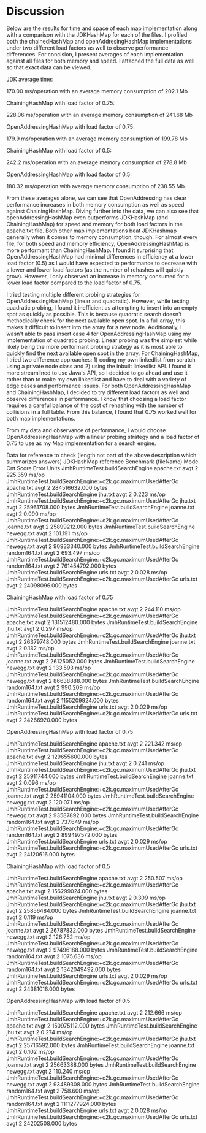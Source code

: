 # Discussion
Below are the results for time and space of each map implementation along with a comparison with 
the JDKHashMap for each of the files. I profiled both the chainedHashMap and openAddresingHashMap implementations
under two different load factors as well to observe performance differences. For concision, I present averages
of each implementation against all files for both memory and speed. I attached the full data as well so that exact data can be viewed.


JDK average time:

170.00 ms/operation with an average memory consumption of 202.1 Mb

ChainingHashMap with load factor of 0.75:

228.06 ms/operation with an average memory consumption of 241.68 Mb

OpenAddressingHashMap with load factor of 0.75:

179.9 ms/operation with an average memory consumption of 199.78 Mb

ChainingHashMap with load factor of 0.5:

242.2 ms/operation with an average memory consumption of 278.8 Mb

OpenAddressingHashMap with load factor of 0.5:

180.32 ms/operation with average memory consumption of 238.55 Mb.

From these averages alone, we can see that OpenAddressing has clear performance increases in both 
memory consumption as well as speed against ChainingHashMap. Diving further into the data, we can also see that openAddressingHashMap
even outperforms JDKHashMap (and ChainingHashMap) for speed and memory for both load factors in the apache.txt file. Both other map implementations beat JDKHashmap generally when it comes to 
memory consumption, though. For almost every file, for both speed and memory efficiency, OpenAddressingHashMap is
more performant than ChainingHashMap. I found it surprising that OpenAddressingHashMap had minimal differences in efficiency  at a lower load factor (0.5)
as I would have expected to performance to decrease with a lower and lower load factors (as the number of rehashes will quickly grow). However, I only observed an increase
in memory consumed for a lower load factor compared to the load factor of 0.75. 

I tried testing multiple different probing strategies for OpenAddressingHashMap (linear and quadratic). However, while testing 
quadratic probing, I found it inefficient as attempting to insert into an empty spot as quickly as possible. This is because quadratic search doesn't methodically check 
for the next available open spot. In a full array, this makes it difficult to insert into the array for a new node. Additionally, I wasn't able to pass insert case 4 for OpenAddressingHashMap
using my implementation of quadratic probing. Linear probing was the simplest while likely being the more performant probing strategy as it is most able to quickly find the next 
available open spot in the array. For ChainingHashMap, I tried two difference approaches: 1) coding my own linkedlist from scratch using a private node class and 2) using the 
inbuilt linkedlist API. I found it more streamlined to use Java's API, so I decided to go ahead and use it rather than to make my own linkedlist and have to deal with a variety of edge 
cases and performance issues. For both OpenAddressingHashMap and ChainingHashMap, I decided to try different load factors as well and observe differences in performance. I know that choosing a load
factor requires a careful balance of the cost of rehashing with the number of collisions in a full table. From this balance, I found that 0.75 worked well for both map 
implementations. 

From my data and observance 
of performance, I would choose OpenAddressingHashMap with a linear probing strategy and a load factor of 0.75 to use as my Map implementation for a search engine.


Data for reference to check (length not part of the above description which summarizes answers)
JDKHashMap reference 
Benchmark                                                                 (fileName)  Mode  Cnt           Score   Error   Units
JmhRuntimeTest.buildSearchEngine                                          apache.txt  avgt    2         225.359           ms/op
JmhRuntimeTest.buildSearchEngine:+c2k.gc.maximumUsedAfterGc               apache.txt  avgt    2   284516632.000           bytes
JmhRuntimeTest.buildSearchEngine                                             jhu.txt  avgt    2           0.223           ms/op
JmhRuntimeTest.buildSearchEngine:+c2k.gc.maximumUsedAfterGc                  jhu.txt  avgt    2    25961708.000           bytes
JmhRuntimeTest.buildSearchEngine                                          joanne.txt  avgt    2           0.090           ms/op
JmhRuntimeTest.buildSearchEngine:+c2k.gc.maximumUsedAfterGc               joanne.txt  avgt    2    25899212.000           bytes
JmhRuntimeTest.buildSearchEngine                                          newegg.txt  avgt    2         101.191           ms/op
JmhRuntimeTest.buildSearchEngine:+c2k.gc.maximumUsedAfterGc               newegg.txt  avgt    2    90933340.000           bytes
JmhRuntimeTest.buildSearchEngine                                       random164.txt  avgt    2         693.497           ms/op
JmhRuntimeTest.buildSearchEngine:+c2k.gc.maximumUsedAfterGc            random164.txt  avgt    2   761454792.000           bytes
JmhRuntimeTest.buildSearchEngine                                            urls.txt  avgt    2           0.028           ms/op
JmhRuntimeTest.buildSearchEngine:+c2k.gc.maximumUsedAfterGc                 urls.txt  avgt    2    24098096.000           bytes

ChainingHashMap with load factor of 0.75 

JmhRuntimeTest.buildSearchEngine                                          apache.txt  avgt    2         244.110           ms/op
JmhRuntimeTest.buildSearchEngine:+c2k.gc.maximumUsedAfterGc               apache.txt  avgt    2   131512480.000           bytes
JmhRuntimeTest.buildSearchEngine                                             jhu.txt  avgt    2           0.297           ms/op
JmhRuntimeTest.buildSearchEngine:+c2k.gc.maximumUsedAfterGc                  jhu.txt  avgt    2    26379748.000           bytes
JmhRuntimeTest.buildSearchEngine                                          joanne.txt  avgt    2           0.132           ms/op
JmhRuntimeTest.buildSearchEngine:+c2k.gc.maximumUsedAfterGc               joanne.txt  avgt    2    26125052.000           bytes
JmhRuntimeTest.buildSearchEngine                                          newegg.txt  avgt    2         133.593           ms/op
JmhRuntimeTest.buildSearchEngine:+c2k.gc.maximumUsedAfterGc               newegg.txt  avgt    2    86638888.000           bytes
JmhRuntimeTest.buildSearchEngine                                       random164.txt  avgt    2         990.209           ms/op
JmhRuntimeTest.buildSearchEngine:+c2k.gc.maximumUsedAfterGc            random164.txt  avgt    2  1155209924.000           bytes
JmhRuntimeTest.buildSearchEngine                                            urls.txt  avgt    2           0.029           ms/op
JmhRuntimeTest.buildSearchEngine:+c2k.gc.maximumUsedAfterGc                 urls.txt  avgt    2    24266920.000           bytes

OpenAddressingHashMap with load factor of 0.75

JmhRuntimeTest.buildSearchEngine                                          apache.txt  avgt    2         221.342           ms/op
JmhRuntimeTest.buildSearchEngine:+c2k.gc.maximumUsedAfterGc               apache.txt  avgt    2   129655600.000           bytes
JmhRuntimeTest.buildSearchEngine                                             jhu.txt  avgt    2           0.241           ms/op
JmhRuntimeTest.buildSearchEngine:+c2k.gc.maximumUsedAfterGc                  jhu.txt  avgt    2    25911744.000           bytes
JmhRuntimeTest.buildSearchEngine                                          joanne.txt  avgt    2           0.096           ms/op
JmhRuntimeTest.buildSearchEngine:+c2k.gc.maximumUsedAfterGc               joanne.txt  avgt    2    25941104.000           bytes
JmhRuntimeTest.buildSearchEngine                                          newegg.txt  avgt    2         120.071           ms/op
JmhRuntimeTest.buildSearchEngine:+c2k.gc.maximumUsedAfterGc               newegg.txt  avgt    2    93587892.000           bytes
JmhRuntimeTest.buildSearchEngine                                       random164.txt  avgt    2         737.649           ms/op
JmhRuntimeTest.buildSearchEngine:+c2k.gc.maximumUsedAfterGc            random164.txt  avgt    2   899497572.000           bytes
JmhRuntimeTest.buildSearchEngine                                            urls.txt  avgt    2           0.029           ms/op
JmhRuntimeTest.buildSearchEngine:+c2k.gc.maximumUsedAfterGc                 urls.txt  avgt    2    24120616.000           bytes

ChainingHashMap with load factor of 0.5

JmhRuntimeTest.buildSearchEngine                                          apache.txt  avgt    2         250.507           ms/op
JmhRuntimeTest.buildSearchEngine:+c2k.gc.maximumUsedAfterGc               apache.txt  avgt    2   156299024.000           bytes
JmhRuntimeTest.buildSearchEngine                                             jhu.txt  avgt    2           0.309           ms/op
JmhRuntimeTest.buildSearchEngine:+c2k.gc.maximumUsedAfterGc                  jhu.txt  avgt    2    25856484.000           bytes
JmhRuntimeTest.buildSearchEngine                                          joanne.txt  avgt    2           0.119           ms/op
JmhRuntimeTest.buildSearchEngine:+c2k.gc.maximumUsedAfterGc               joanne.txt  avgt    2    26787832.000           bytes
JmhRuntimeTest.buildSearchEngine                                          newegg.txt  avgt    2         126.752           ms/op
JmhRuntimeTest.buildSearchEngine:+c2k.gc.maximumUsedAfterGc               newegg.txt  avgt    2    97496188.000           bytes
JmhRuntimeTest.buildSearchEngine                                       random164.txt  avgt    2        1075.636           ms/op
JmhRuntimeTest.buildSearchEngine:+c2k.gc.maximumUsedAfterGc            random164.txt  avgt    2  1342049492.000           bytes
JmhRuntimeTest.buildSearchEngine                                            urls.txt  avgt    2           0.029           ms/op
JmhRuntimeTest.buildSearchEngine:+c2k.gc.maximumUsedAfterGc                 urls.txt  avgt    2    24381016.000           bytes

OpenAddressingHashMap with load factor of 0.5

JmhRuntimeTest.buildSearchEngine                                          apache.txt  avgt    2         212.666           ms/op
JmhRuntimeTest.buildSearchEngine:+c2k.gc.maximumUsedAfterGc               apache.txt  avgt    2   150975112.000           bytes
JmhRuntimeTest.buildSearchEngine                                             jhu.txt  avgt    2           0.274           ms/op
JmhRuntimeTest.buildSearchEngine:+c2k.gc.maximumUsedAfterGc                  jhu.txt  avgt    2    25716592.000           bytes
JmhRuntimeTest.buildSearchEngine                                          joanne.txt  avgt    2           0.102           ms/op
JmhRuntimeTest.buildSearchEngine:+c2k.gc.maximumUsedAfterGc               joanne.txt  avgt    2    25663388.000           bytes
JmhRuntimeTest.buildSearchEngine                                          newegg.txt  avgt    2         110.240           ms/op
JmhRuntimeTest.buildSearchEngine:+c2k.gc.maximumUsedAfterGc               newegg.txt  avgt    2    93489308.000           bytes
JmhRuntimeTest.buildSearchEngine                                       random164.txt  avgt    2         758.600           ms/op
JmhRuntimeTest.buildSearchEngine:+c2k.gc.maximumUsedAfterGc            random164.txt  avgt    2  1111277924.000           bytes
JmhRuntimeTest.buildSearchEngine                                            urls.txt  avgt    2           0.028           ms/op
JmhRuntimeTest.buildSearchEngine:+c2k.gc.maximumUsedAfterGc                 urls.txt  avgt    2    24202508.000           bytes


